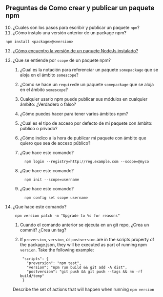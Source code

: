 ## Preguntas de Como crear y publicar un paquete npm 

10. ¿Cuales son los pasos para escribir y publicar un paquete `npm`?
11. ¿Cómo instalo una versión anterior de un package npm?
```
npm install <package>@<version>
```
12. [¿Cómo encuentro la versión de un paquete NodeJs instalado?](http://stackoverflow.com/questions/10972176/find-the-version-of-an-installed-npm-package)
13. ¿Que se entiende por `scope` de un paquete npm? 
    1. ¿Cual es la notación para referenciar un paquete `somepackage` que se aloja en el ámbito `somescope`?
    1. ¿Como se hace un `require`de un paquete `somepackage` que se aloja en el ámbito `somescope`?
    2. Cualquier usario npm puede publicar sus módulos en cualquier ámbito: ¿Verdadero o falso?
    3. ¿Cómo puedes hacer para tener varios ámbitos npm?
    4. ¿Cual es el tipo de acceso por defecto de mi paquete con ámbito: público o privado? <!-- --access public with the initial publication. -->
    5. ¿Cómo indico a la hora de publicar mi paquete con ámbito que quiero que sea de acceso público? <!-- --access public with the initial publication. -->
    6. ¿Que hace este comando?

             npm login --registry=http://reg.example.com --scope=@myco
    6. ¿Que hace este comando?

             npm init --scope=username

    6. ¿Que hace este comando?

             npm config set scope username
14. ¿Que hace este comando?

         npm version patch -m "Upgrade to %s for reasons"
    1. Cuando el comando anterior se ejecuta en un git repo, ¿Crea un commit? ¿Crea un tag? 
    2.  If `preversion`, `version`, or `postversion` are in the scripts property of the package.json, they will be executed as part of running npm `version`. Take the following example:

             "scripts": {
               "preversion": "npm test",
               "version": "npm run build && git add -A dist",
               "postversion": "git push && git push --tags && rm -rf build/temp"
             }
    Describe the set of actions that will happen when running `npm version`

